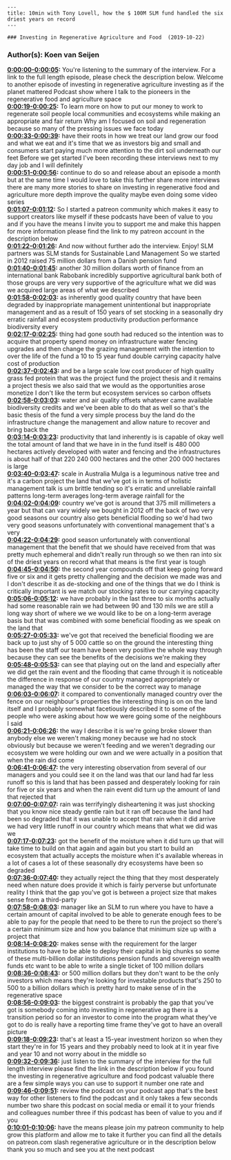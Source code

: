 
    ---
    title: 10min with Tony Lovell, how the $ 100M SLM fund handled the six driest years on record
    ---

    ### Investing in Regenerative Agriculture and Food  (2019-10-22)  
### Author(s): Koen van Seijen  

**[0:00:00-0:00:05](https://investinginregenerativeagriculture.com/2019/08/27/tony-lovell-2/#t=0:00:00):**  You're listening to the summary of the interview. For a link to the full length episode, please check the description below.  Welcome to another episode of investing in regenerative agriculture investing as if the planet mattered  Podcast show where I talk to the pioneers in the regenerative food and agriculture space  
**[0:00:19-0:00:25](https://investinginregenerativeagriculture.com/2019/08/27/tony-lovell-2/#t=0:00:19):**  To learn more on how to put our money to work to regenerate soil people local communities and ecosystems  while making an appropriate and fair return  Why am I focused on soil and regeneration because so many of the pressing issues we face today  
**[0:00:33-0:00:39](https://investinginregenerativeagriculture.com/2019/08/27/tony-lovell-2/#t=0:00:33):**  have their roots in how we treat our land grow our food and what we eat and it's time that we as investors  big and small and consumers start paying much more attention to the dirt soil underneath our feet  Before we get started I've been recording these interviews next to my day job and I will definitely  
**[0:00:51-0:00:56](https://investinginregenerativeagriculture.com/2019/08/27/tony-lovell-2/#t=0:00:51):**  continue to do so and release about an episode a month but at the same time I would love to take  this further share more interviews there are many more stories to share on investing in regenerative  food and agriculture more depth improve the quality maybe even doing some video series  
**[0:01:07-0:01:12](https://investinginregenerativeagriculture.com/2019/08/27/tony-lovell-2/#t=0:01:07):**  So I started a patreon community which makes it easy to support creators like myself if these  podcasts have been of value to you and if you have the means I invite you to support me and make this  happen for more information please find the link to my patreon account in the description below  
**[0:01:22-0:01:26](https://investinginregenerativeagriculture.com/2019/08/27/tony-lovell-2/#t=0:01:22):**  And now without further ado the interview. Enjoy!  SLM partners was SLM stands for Sustainable Land Management  So we started in 2012 raised 75 million dollars from a Danish pension fund  
**[0:01:40-0:01:45](https://investinginregenerativeagriculture.com/2019/08/27/tony-lovell-2/#t=0:01:40):**  another 30 million dollars worth of finance from an international bank Rabobank  incredibly supportive agricultural bank both of those groups are very  very supportive of the agriculture what we did was we acquired large areas of what we described  
**[0:01:58-0:02:03](https://investinginregenerativeagriculture.com/2019/08/27/tony-lovell-2/#t=0:01:58):**  as inherently good quality country that have been degraded by inappropriate management unintentional  but inappropriate management and as a result of 150 years of set stocking in a seasonally dry  erratic rainfall and ecosystem productivity production performance biodiversity every  
**[0:02:17-0:02:25](https://investinginregenerativeagriculture.com/2019/08/27/tony-lovell-2/#t=0:02:17):**  thing had gone south had reduced so the intention was to acquire that property spend money on  infrastructure water fencing upgrades and then change the grazing management with the intention  to over the life of the fund a 10 to 15 year fund double carrying capacity halve cost of production  
**[0:02:37-0:02:43](https://investinginregenerativeagriculture.com/2019/08/27/tony-lovell-2/#t=0:02:37):**  and be a large scale low cost producer of high quality grass fed protein that was the project  fund the project thesis and it remains a project thesis we also said that we would as the  opportunities arose monetize I don't like the term but ecosystem services so carbon offsets  
**[0:02:58-0:03:03](https://investinginregenerativeagriculture.com/2019/08/27/tony-lovell-2/#t=0:02:58):**  water and air quality offsets whatever came available biodiversity credits and we've been  able to do that as well so that's the basic thesis of the fund a very simple process buy the land  do the infrastructure change the management and allow nature to recover and bring back the  
**[0:03:14-0:03:23](https://investinginregenerativeagriculture.com/2019/08/27/tony-lovell-2/#t=0:03:14):**  productivity that land inherently is is capable of okay well the total amount of land that we have  in in the fund itself is 480 000 hectares actively developed with water and fencing and the  infrastructures is about half of that 220 240 000 hectares and the other 200 000 hectares is large  
**[0:03:40-0:03:47](https://investinginregenerativeagriculture.com/2019/08/27/tony-lovell-2/#t=0:03:40):**  scale in Australia Mulga is a leguminous native tree and it's a carbon project  the land that we've got is in terms of holistic management talk is um brittle tending so it's  erratic and unreliable rainfall patterns long-term averages long-term average rainfall for the  
**[0:04:02-0:04:09](https://investinginregenerativeagriculture.com/2019/08/27/tony-lovell-2/#t=0:04:02):**  country we've got is around that 375 mill millimeters a year but that can vary widely  we bought in 2012 off the back of two very good seasons our country also gets beneficial flooding  so we'd had two very good seasons unfortunately with conventional management that's a very  
**[0:04:22-0:04:29](https://investinginregenerativeagriculture.com/2019/08/27/tony-lovell-2/#t=0:04:22):**  good season unfortunately with conventional management that the benefit that we should  have received from that was pretty much ephemeral and didn't really run through  so we then ran into six of the driest years on record what that means is the first year is tough  
**[0:04:45-0:04:50](https://investinginregenerativeagriculture.com/2019/08/27/tony-lovell-2/#t=0:04:45):**  the second year compounds off that keep going forward five or six and it gets pretty challenging  and the decision we made was and I don't describe it as de-stocking and one of the things that we do  I think is critically important is we match our stocking rates to our carrying capacity  
**[0:05:06-0:05:12](https://investinginregenerativeagriculture.com/2019/08/27/tony-lovell-2/#t=0:05:06):**  we have probably in the last three to six months actually had some reasonable rain we had between  90 and 130 mils we are still a long way short of where we we would like to be on a long-term  average basis but that was combined with some beneficial flooding as we speak on the land that  
**[0:05:27-0:05:33](https://investinginregenerativeagriculture.com/2019/08/27/tony-lovell-2/#t=0:05:27):**  we've got that received the beneficial flooding we are back up to just shy of 5 000 cattle  so on the ground the interesting thing has been the staff our team have been very positive the  whole way through because they can see the benefits of the decisions we're making they  
**[0:05:48-0:05:53](https://investinginregenerativeagriculture.com/2019/08/27/tony-lovell-2/#t=0:05:48):**  can see that playing out on the land and especially after we did get the rain event  and the flooding that came through it is noticeable the difference in response of our  country managed appropriately or managed the way that we consider to be the correct way to manage  
**[0:06:03-0:06:07](https://investinginregenerativeagriculture.com/2019/08/27/tony-lovell-2/#t=0:06:03):**  it compared to conventionally managed country over the fence on our neighbour's properties  the interesting thing is on on the land itself and I probably somewhat facetiously described it to  some of the people who were asking about how we were going some of the neighbours I said  
**[0:06:21-0:06:26](https://investinginregenerativeagriculture.com/2019/08/27/tony-lovell-2/#t=0:06:21):**  the way I describe it is we're going broke slower than anybody else we weren't making money because  we had no stock obviously but because we weren't feeding and we weren't degrading our ecosystem  we were holding our own and we were actually in a position that when the rain did come  
**[0:06:41-0:06:47](https://investinginregenerativeagriculture.com/2019/08/27/tony-lovell-2/#t=0:06:41):**  the very interesting observation from several of our managers and you could see it on the land was  that our land had far less runoff so this is land that has been passed and desperately looking for  rain for five or six years and when the rain event did turn up the amount of land that rejected that  
**[0:07:00-0:07:07](https://investinginregenerativeagriculture.com/2019/08/27/tony-lovell-2/#t=0:07:00):**  rain was terrifyingly disheartening it was just shocking that you know nice steady gentle rain  but it ran off because the land had been so degraded that it was unable to accept that rain  when it did arrive we had very little runoff in our country which means that what we did was we  
**[0:07:17-0:07:23](https://investinginregenerativeagriculture.com/2019/08/27/tony-lovell-2/#t=0:07:17):**  got the benefit of the moisture when it did turn up that will take time to build on that again and  again but you start to build an ecosystem that actually accepts the moisture when it's available  whereas in a lot of cases a lot of these seasonally dry ecosystems have been so degraded  
**[0:07:36-0:07:40](https://investinginregenerativeagriculture.com/2019/08/27/tony-lovell-2/#t=0:07:36):**  they actually reject the thing that they most desperately need when nature does provide it  which is fairly perverse but unfortunate reality  I think that the gap you've got is between a project size that makes sense from a third-party  
**[0:07:58-0:08:03](https://investinginregenerativeagriculture.com/2019/08/27/tony-lovell-2/#t=0:07:58):**  manager like an SLM to run where you have to have a certain amount of capital involved to be able to  generate enough fees to be able to pay for the people that need to be there to run the project  so there's a certain minimum size and how you balance that minimum size up with a project that  
**[0:08:14-0:08:20](https://investinginregenerativeagriculture.com/2019/08/27/tony-lovell-2/#t=0:08:14):**  makes sense with the requirement for the larger institutions to have to be able to deploy their  capital in big chunks so some of these multi-billion dollar institutions pension funds and  sovereign wealth funds etc want to be able to write a single ticket of 100 million dollars  
**[0:08:36-0:08:43](https://investinginregenerativeagriculture.com/2019/08/27/tony-lovell-2/#t=0:08:36):**  or 500 million dollars but they don't want to be the only investors which means they're looking for  investable products that's 250 to 500 to a billion dollars  which is pretty hard to make sense of in the regenerative space  
**[0:08:56-0:09:03](https://investinginregenerativeagriculture.com/2019/08/27/tony-lovell-2/#t=0:08:56):**  the biggest constraint is probably the gap that you've got is somebody coming into investing in  regenerative ag there is a transition period so for an investor to come into the program what  they've got to do is really have a reporting time frame they've got to have an overall picture  
**[0:09:18-0:09:23](https://investinginregenerativeagriculture.com/2019/08/27/tony-lovell-2/#t=0:09:18):**  that's at least a 15-year investment horizon so when they start they're in for 15 years  and they probably need to look at it in year five and year 10 and not worry about in the middle  so  
**[0:09:32-0:09:36](https://investinginregenerativeagriculture.com/2019/08/27/tony-lovell-2/#t=0:09:32):**  just listen to the summary of the interview for the full length interview please find the link  in the description below if you found the investing in regenerative agriculture and  food podcast valuable there are a few simple ways you can use to support it number one rate and  
**[0:09:46-0:09:51](https://investinginregenerativeagriculture.com/2019/08/27/tony-lovell-2/#t=0:09:46):**  review the podcast on your podcast app that's the best way for other listeners to find the podcast  and it only takes a few seconds number two share this podcast on social media or email it to your  friends and colleagues number three if this podcast has been of value to you and if you  
**[0:10:01-0:10:06](https://investinginregenerativeagriculture.com/2019/08/27/tony-lovell-2/#t=0:10:01):**  have the means please join my patreon community to help grow this platform and allow me to take  it further you can find all the details on patreon.com slash regenerative agriculture  or in the description below thank you so much and see you at the next podcast  